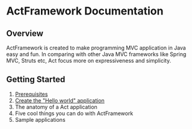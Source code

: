 # ActFramework Documentation


## Overview

ActFramework is created to make programming MVC application in Java easy and fun. In comparing with other Java MVC frameworks like Spring MVC, Struts etc, Act focus more on expressiveness and simplicity.

## Getting Started

1. [Prerequisites](get_start#prerequisites)
1. [Create the "Hello world" application](get_start.md#create_hello_world_app)
1. The anatomy of a Act application
1. Five cool things you can do with ActFramework
1. Sample applications

